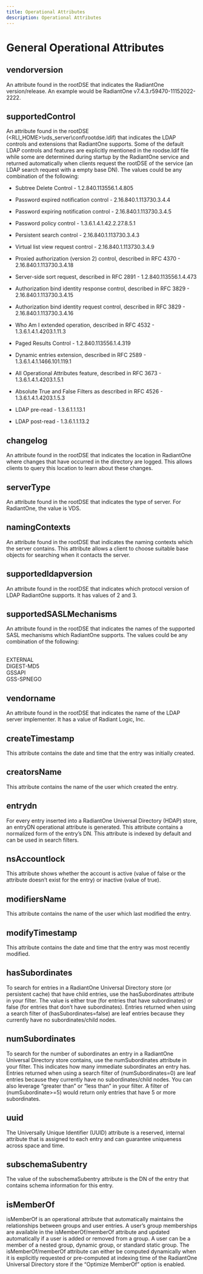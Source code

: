 ```yaml
---
title: Operational Attributes
description: Operational Attributes
---
```


# General Operational Attributes

## vendorversion

An attribute found in the rootDSE that indicates the RadiantOne version/release. An example would be RadiantOne v7.4.3.r59470-11152022-2222.

## supportedControl

An attribute found in the rootDSE (<RLI_HOME>\vds_server\conf\rootdse.ldif) that indicates the LDAP controls and extensions that RadiantOne supports. Some of the default LDAP controls and features are explicitly mentioned in the roodse.ldif file while some are determined during startup by the RadiantOne service and returned automatically when clients request the rootDSE of the service (an LDAP search request with a empty base DN). The values could be any combination of the following:

-	Subtree Delete Control - 1.2.840.113556.1.4.805

-	Password expired notification control - 2.16.840.1.113730.3.4.4

-	Password expiring notification control - 2.16.840.1.113730.3.4.5

-	Password policy control - 1.3.6.1.4.1.42.2.27.8.5.1

-	Persistent search control - 2.16.840.1.113730.3.4.3

-	Virtual list view request control - 2.16.840.1.113730.3.4.9

-	Proxied authorization (version 2) control, described in RFC 4370 - 2.16.840.1.113730.3.4.18

-	Server-side sort request, described in RFC 2891 - 1.2.840.113556.1.4.473

-	Authorization bind identity response control, described in RFC 3829 - 2.16.840.1.113730.3.4.15

-	Authorization bind identity request control, described in RFC 3829 - 2.16.840.1.113730.3.4.16

-	Who Am I extended operation, described in RFC 4532 - 1.3.6.1.4.1.4203.1.11.3

-	Paged Results Control - 1.2.840.113556.1.4.319

-	Dynamic entries extension, described in RFC 2589  - 1.3.6.1.4.1.1466.101.119.1

-	All Operational Attributes feature, described in RFC 3673 - 1.3.6.1.4.1.4203.1.5.1

-	Absolute True and False Filters as described in RFC 4526 - 1.3.6.1.4.1.4203.1.5.3

-	LDAP pre-read - 1.3.6.1.1.13.1

- LDAP post-read - 1.3.6.1.1.13.2

## changelog

An attribute found in the rootDSE that indicates the location in RadiantOne where changes that have occurred in the directory are logged. This allows clients to query this location to learn about these changes. 

## serverType

An attribute found in the rootDSE that indicates the type of server. For RadiantOne, the value is VDS.

## namingContexts

An attribute found in the rootDSE that indicates the naming contexts which the server contains. This attribute allows a client to choose suitable base objects for searching when it contacts the server.

## supportedldapversion

An attribute found in the rootDSE that indicates which protocol version of LDAP RadiantOne supports. It has values of 2 and 3.

## supportedSASLMechanisms

An attribute found in the rootDSE that indicates the names of the supported SASL mechanisms which RadiantOne supports. The values could be any combination of the following:

<br>EXTERNAL
<br>DIGEST-MD5
<br>GSSAPI
<br>GSS-SPNEGO

## vendorname

An attribute found in the rootDSE that indicates the name of the LDAP server implementer. It has a value of Radiant Logic, Inc.

## createTimestamp

This attribute contains the date and time that the entry was initially created.

## creatorsName

This attribute contains the name of the user which created the entry.

## entrydn

For every entry inserted into a RadiantOne Universal Directory (HDAP) store, an entryDN operational attribute is generated. This attribute contains a normalized form of the entry’s DN. This attribute is indexed by default and can be used in search filters.

## nsAccountlock

This attribute shows whether the account is active (value of false or the attribute doesn’t exist for the entry) or inactive (value of true).

## modifiersName 

This attribute contains the name of the user which last modified the entry.

## modifyTimestamp

This attribute contains the date and time that the entry was most recently modified.

## hasSubordinates

To search for entries in a RadiantOne Universal Directory store (or persistent cache) that have child entries, use the hasSubordinates attribute in your filter. The value is either true (for entries that have subordinates) or false (for entries that don’t have subordinates). Entries returned when using a search filter of (hasSubordinates=false) are leaf entries because they currently have no subordinates/child nodes.

## numSubordinates

To search for the number of subordinates an entry in a RadiantOne Universal Directory store contains, use the numSubordinates attribute in your filter. This indicates how many immediate subordinates an entry has. Entries returned when using a search filter of (numSubordinates=0) are leaf entries because they currently have no subordinates/child nodes. You can also leverage “greater than” or “less than” in your filter. A filter of (numSubordinate>=5) would return only entries that have 5 or more subordinates.

## uuid

The Universally Unique Identifier (UUID) attribute is a reserved, internal attribute that is assigned to each entry and can guarantee uniqueness across space and time.

## subschemaSubentry

The value of the subschemaSubentry attribute is the DN of the entry that contains schema information for this entry. 
## isMemberOf

isMemberOf is an operational attribute that automatically maintains the relationships between groups and user entries. A user’s group memberships are available in the isMemberOf/memberOf attribute and updated automatically if a user is added or removed from a group. A user can be a member of a nested group, dynamic group, or standard static group. The isMemberOf/memberOf attribute can either be computed dynamically when it is explicitly requested or pre-computed at indexing time of the RadiantOne Universal Directory store if the “Optimize MemberOf” option is enabled. 

